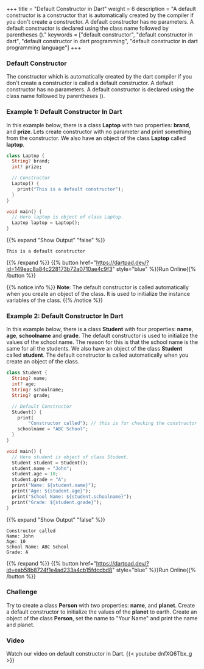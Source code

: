 +++
title = "Default Constructor in Dart"
weight = 6
description = "A default constructor is a constructor that is automatically created by the compiler if you don't create a constructor. A default constructor has no parameters. A default constructor is declared using the class name followed by parentheses ()."
keywords = ["default constructor", "default constructor in dart", "default constructor in dart programming", "default constructor in dart programming language"]
+++

### Default Constructor
The constructor which is automatically created by the dart compiler if you don't create a constructor is called a default constructor. A default constructor has no parameters. A default constructor is declared using the class name followed by parentheses (). 

### Example 1: Default Constructor In Dart
In this example below, there is a class **Laptop** with two properties: **brand**, and **prize**. Lets create constructor with no parameter and print something from the constructor. We also have an object of the class **Laptop** called **laptop**.

```dart
class Laptop {
  String? brand;
  int? prize;

  // Constructor
  Laptop() {
    print("This is a default constructor");
  }
}

void main() {
  // Here laptop is object of class Laptop.
  Laptop laptop = Laptop();
}
```
{{% expand "Show Output" "false" %}}
````plaintext
This is a default constructor
````
{{% /expand %}}
{{% button href="https://dartpad.dev/?id=149eac8a84c228173b72a0710ae4c9f3" style="blue" %}}Run Online{{% /button %}}


{{% notice info %}}
**Note**: The default constructor is called automatically when you create an object of the class. It is used to initialize the instance variables of the class.
{{% /notice %}}

### Example 2: Default Constructor In Dart
In this example below, there is a class **Student** with four properties: **name**, **age**, **schoolname** and **grade**. The default constructor is used to initialize the values of the school name. The reason for this is that the school name is the same for all the students. We also have an object of the class **Student** called **student**. The default constructor is called automatically when you create an object of the class.

```dart
class Student {
  String? name;
  int? age;
  String? schoolname;
  String? grade;

  // Default Constructor
  Student() {
    print(
        "Constructor called"); // this is for checking the constructor is called or not.
    schoolname = "ABC School";
  }
}

void main() {
  // Here student is object of class Student.
  Student student = Student();
  student.name = "John";
  student.age = 10;
  student.grade = "A";
  print("Name: ${student.name}");
  print("Age: ${student.age}");
  print("School Name: ${student.schoolname}");
  print("Grade: ${student.grade}");
}
```
{{% expand "Show Output" "false" %}}
````plaintext
Constructor called
Name: John
Age: 10
School Name: ABC School
Grade: A
````
{{% /expand %}}
{{% button href="https://dartpad.dev/?id=eab58b8724f1e4ad233a4cb15fdccbd8" style="blue" %}}Run Online{{% /button %}}


### Challenge
Try to create a class **Person** with two properties: **name**, and **planet**. Create a default constructor to initialize the values of the **planet** to earth. Create an object of the class **Person**, set the name to "Your Name" and print the name and planet.

### Video
Watch our video on default constructor in Dart.
{{< youtube dnfXQ6Tbx_g >}}